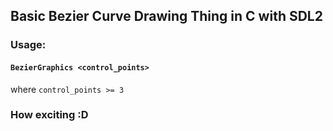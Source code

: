 ## Basic Bezier Curve Drawing Thing in C with SDL2
### Usage:
#### `BezierGraphics <control_points>`

where `control_points >= 3`
### How exciting :D
